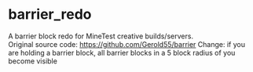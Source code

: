 # barrier_redo
A barrier block redo for MineTest creative builds/servers. <br>
Original source code: https://github.com/Gerold55/barrier
Change: if you are holding a barrier block, all barrier blocks in a 5 block radius of you become visible